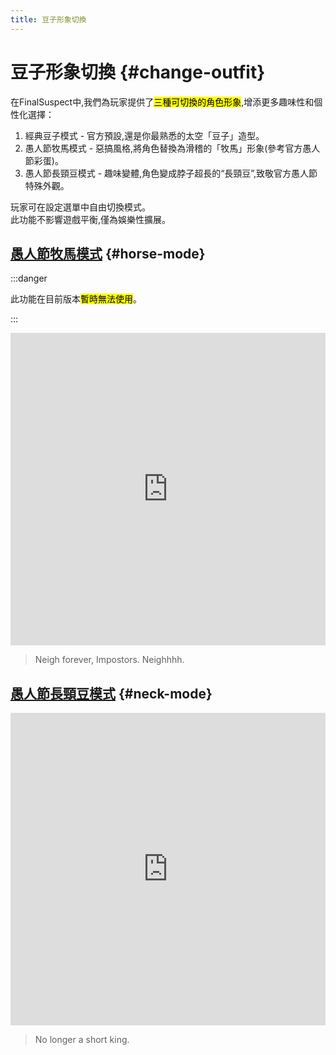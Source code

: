 ```yaml
---
title: 豆子形象切換
---
```


# 豆子形象切換 {#change-outfit}

在FinalSuspect中,我們為玩家提供了<mark>三種可切換的角色形象</mark>,增添更多趣味性和個性化選擇：

1. 經典豆子模式 - 官方預設,還是你最熟悉的太空「豆子」造型。
2. 愚人節牧馬模式 - 惡搞風格,將角色替換為滑稽的「牧馬」形象(參考官方愚人節彩蛋)。
3. 愚人節長頸豆模式 - 趣味變體,角色變成脖子超長的“長頸豆”,致敬官方愚人節特殊外觀。

玩家可在設定選單中自由切換模式。\
此功能不影響遊戲平衡,僅為娛樂性擴展。

## [愚人節牧馬模式](https://www.innersloth.com/april-fools-%f0%9f%90%8e-horse-mode-is-here/) {#horse-mode}

:::danger

此功能在目前版本<mark>暫時無法使用</mark>。

:::

<iframe width="100%" height="500" src="https://www.youtube.com/embed/R57IVzMtYVw?si=UddfXtqWg1X4MZeU" title="YouTube video player" frameborder="0" allow="accelerometer; autoplay; clipboard-write; encrypted-media; gyroscope; picture-in-picture; web-share" referrerpolicy="strict-origin-when-cross-origin" allowfullscreen></iframe>

> Neigh forever, Impostors. Neighhhh.

## [愚人節長頸豆模式](https://www.innersloth.com/april-fools-goes-necks-gen/) {#neck-mode}

<iframe width="100%" height="500" src="https://www.youtube.com/embed/ZKM_VoNebjY?si=H8-8ZRazyHvWB4WL" title="YouTube video player" frameborder="0" allow="accelerometer; autoplay; clipboard-write; encrypted-media; gyroscope; picture-in-picture; web-share" referrerpolicy="strict-origin-when-cross-origin" allowfullscreen></iframe>

> No longer a short king.